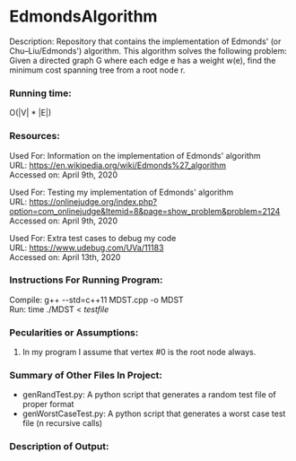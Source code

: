 # EdmondsAlgorithm
Description:
Repository that contains the implementation of Edmonds' (or Chu–Liu/Edmonds') algorithm. This algorithm solves the following problem: Given a directed graph G where each edge e has a weight w(e), find the minimum cost spanning tree from a root node r.

### Running time: 
O(|V| * |E|) 

### Resources:
Used For: Information on the implementation of Edmonds' algorithm  
URL: https://en.wikipedia.org/wiki/Edmonds%27_algorithm  
Accessed on: April 9th, 2020  
  
Used For: Testing my implementation of Edmonds' algorithm  
URL: https://onlinejudge.org/index.php?option=com_onlinejudge&Itemid=8&page=show_problem&problem=2124  
Accessed on: April 9th, 2020  
  
Used For: Extra test cases to debug my code  
URL: https://www.udebug.com/UVa/11183  
Accessed on: April 13th, 2020  
  
### Instructions For Running Program:
Compile: g++ --std=c++11 MDST.cpp -o MDST  
Run: time ./MDST < *testfile*  
  
### Pecularities or Assumptions: 
1. In my program I assume that vertex #0 is the root node always.
  
### Summary of Other Files In Project:
- genRandTest.py: A python script that generates a random test file of proper format
- genWorstCaseTest.py: A python script that generates a worst case test file (n recursive calls)
  
### Description of Output:

